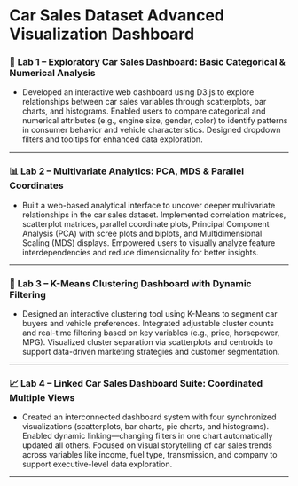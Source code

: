 # Car Sales Dataset Advanced Visualization Dashboard



### 🚗 **Lab 1 – Exploratory Car Sales Dashboard: Basic Categorical & Numerical Analysis**

- Developed an interactive web dashboard using D3.js to explore relationships between car sales variables through scatterplots, bar charts, and histograms. Enabled users to compare categorical and numerical attributes (e.g., engine size, gender, color) to identify patterns in consumer behavior and vehicle characteristics. Designed dropdown filters and tooltips for enhanced data exploration.

---

### 📊 **Lab 2 – Multivariate Analytics: PCA, MDS & Parallel Coordinates**

- Built a web-based analytical interface to uncover deeper multivariate relationships in the car sales dataset. Implemented correlation matrices, scatterplot matrices, parallel coordinate plots, Principal Component Analysis (PCA) with scree plots and biplots, and Multidimensional Scaling (MDS) displays. Empowered users to visually analyze feature interdependencies and reduce dimensionality for better insights.

---

### 📌 **Lab 3 – K-Means Clustering Dashboard with Dynamic Filtering**

- Designed an interactive clustering tool using K-Means to segment car buyers and vehicle preferences. Integrated adjustable cluster counts and real-time filtering based on key variables (e.g., price, horsepower, MPG). Visualized cluster separation via scatterplots and centroids to support data-driven marketing strategies and customer segmentation.

---

### 📈 **Lab 4 – Linked Car Sales Dashboard Suite: Coordinated Multiple Views**

-  Created an interconnected dashboard system with four synchronized visualizations (scatterplots, bar charts, pie charts, and histograms). Enabled dynamic linking—changing filters in one chart automatically updated all others. Focused on visual storytelling of car sales trends across variables like income, fuel type, transmission, and company to support executive-level data exploration.

---

